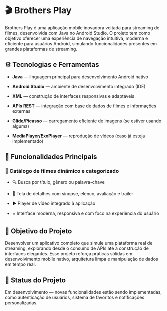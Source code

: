 # 🎬 Brothers Play
Brothers Play é uma aplicação mobile inovadora voltada para streaming de filmes, desenvolvida com Java no Android Studio. O projeto tem como objetivo oferecer uma experiência de navegação intuitiva, moderna e eficiente para usuários Android, simulando funcionalidades presentes em grandes plataformas de streaming.

## ⚙️ Tecnologias e Ferramentas
- **Java** — linguagem principal para desenvolvimento Android nativo

- **Android Studio** — ambiente de desenvolvimento integrado (IDE)

- **XML** — construção de interfaces responsivas e adaptáveis

- **APIs REST** — integração com base de dados de filmes e informações externas

- **Glide/Picasso** — carregamento eficiente de imagens (se estiver usando alguma)

- **MediaPlayer/ExoPlayer** — reprodução de vídeos (caso já esteja implementado)

## 🔑 Funcionalidades Principais
### 📁 Catálogo de filmes dinâmico e categorizado

- 🔍 Busca por título, gênero ou palavra-chave

- 🎥 Tela de detalhes com sinopse, elenco, avaliação e trailer

- ▶️ Player de vídeo integrado à aplicação

- ⭐ Interface moderna, responsiva e com foco na experiência do usuário

## 🚀 Objetivo do Projeto
Desenvolver um aplicativo completo que simule uma plataforma real de streaming, explorando desde o consumo de APIs até a construção de interfaces elegantes. Esse projeto reforça práticas sólidas em desenvolvimento mobile nativo, arquitetura limpa e manipulação de dados em tempo real.

## 📌 Status do Projeto
Em desenvolvimento — novas funcionalidades estão sendo implementadas, como autenticação de usuários, sistema de favoritos e notificações personalizadas.
